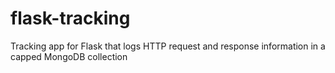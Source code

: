 flask-tracking
==============

Tracking app for Flask that logs HTTP request and response information in a capped MongoDB collection 